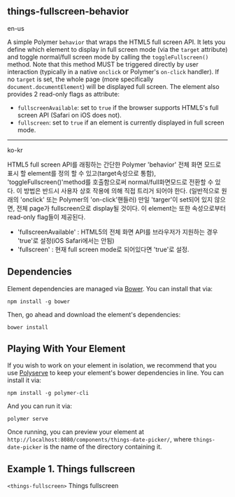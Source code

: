 ## things-fullscreen-behavior

en-us

A simple Polymer `behavior` that wraps the HTML5 full screen API.
It lets you define which element to display in full screen mode
(via the `target` attribute) and toggle normal/full screen
mode by calling the `toggleFullscreen()` method.
Note that this method MUST be triggered directly by user interaction
(typically in a native `onclick` or Polymer's `on-click` handler).
If no `target` is set, the whole page (more specifically
`document.documentElement`) will be displayed full screen.
The element also provides 2 read-only flags as attribute:
- `fullscreenAvailable`: set to `true` if the browser supports
   HTML5's full screen API (Safari on iOS does not).
- `fullscreen`: set to `true` if an element is currently displayed in
   full screen mode.

******
ko-kr

HTML5 full screen API를 래핑하는 간단한 Polymer 'behavior'
전체 화면 모드로 표시 할 element를 정의 할 수 있고(target속성으로 통함),
'toggleFullscreen()'method를 호출함으로써 normal/full화면모드로 전환할 수 있다.
이 방법은 반드시 사용자 상호 작용에 의해 직접 트리거 되어야 한다.
(일반적으로 원래의 'onclick' 또는 Polymer의 'on-click'핸들러)
만일 'targer'이 set되어 있지 않으면, 전체 page가 fullscreen으로 display될 것이다.
이 element는 또한 속성으로부터 read-only flag들이 제공된다.
- 'fullscreenAvailable' : HTML5의 전체 화면 API를 브라우저가 지원하는 경우 'true'로 설정(iOS Safari에서는 안됨)
- 'fullscreen' : 현재 full screen mode로 되어있다면 'true'로 설정.


## Dependencies

Element dependencies are managed via [Bower](http://bower.io/). You can
install that via:

    npm install -g bower

Then, go ahead and download the element's dependencies:

    bower install


## Playing With Your Element

If you wish to work on your element in isolation, we recommend that you use
[Polyserve](https://github.com/PolymerLabs/polyserve) to keep your element's
bower dependencies in line. You can install it via:

    npm install -g polymer-cli

And you can run it via:

    polymer serve

Once running, you can preview your element at
`http://localhost:8080/components/things-date-picker/`, where `things-date-picker` is the name of the directory containing it.


## Example 1. Things fullscreen
`<things-fullscreen>` Things fullscreen
